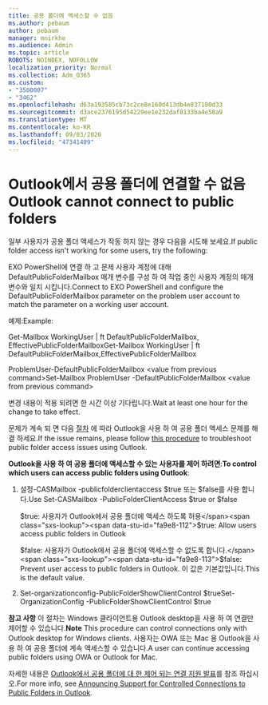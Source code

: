 ```yaml
---
title: 공용 폴더에 액세스할 수 없음
ms.author: pebaum
author: pebaum
manager: mnirkhe
ms.audience: Admin
ms.topic: article
ROBOTS: NOINDEX, NOFOLLOW
localization_priority: Normal
ms.collection: Adm_O365
ms.custom:
- "3500007"
- "3462"
ms.openlocfilehash: d63a193585cb73c2ce8e160d413db4e837100d33
ms.sourcegitcommit: d3ace2376195d54229ee1e232daf8133ba4e58a9
ms.translationtype: MT
ms.contentlocale: ko-KR
ms.lasthandoff: 09/03/2020
ms.locfileid: "47341409"
---
```

# <a name="outlook-cannot-connect-to-public-folders"></a><span data-ttu-id="fa9e8-102">Outlook에서 공용 폴더에 연결할 수 없음</span><span class="sxs-lookup"><span data-stu-id="fa9e8-102">Outlook cannot connect to public folders</span></span>

<span data-ttu-id="fa9e8-103">일부 사용자가 공용 폴더 액세스가 작동 하지 않는 경우 다음을 시도해 보세요.</span><span class="sxs-lookup"><span data-stu-id="fa9e8-103">If public folder access isn't working for some users, try the following:</span></span>

<span data-ttu-id="fa9e8-104">EXO PowerShell에 연결 하 고 문제 사용자 계정에 대해 DefaultPublicFolderMailbox 매개 변수를 구성 하 여 작업 중인 사용자 계정의 매개 변수와 일치 시킵니다.</span><span class="sxs-lookup"><span data-stu-id="fa9e8-104">Connect to EXO PowerShell and configure the DefaultPublicFolderMailbox parameter on the problem user account to match the parameter on a working user account.</span></span>

<span data-ttu-id="fa9e8-105">예제:</span><span class="sxs-lookup"><span data-stu-id="fa9e8-105">Example:</span></span>

<span data-ttu-id="fa9e8-106">Get-Mailbox WorkingUser | ft DefaultPublicFolderMailbox, EffectivePublicFolderMailbox</span><span class="sxs-lookup"><span data-stu-id="fa9e8-106">Get-Mailbox WorkingUser | ft DefaultPublicFolderMailbox,EffectivePublicFolderMailbox</span></span>

<span data-ttu-id="fa9e8-107">ProblemUser-DefaultPublicFolderMailbox \<value from previous command></span><span class="sxs-lookup"><span data-stu-id="fa9e8-107">Set-Mailbox ProblemUser -DefaultPublicFolderMailbox \<value from previous command></span></span>

<span data-ttu-id="fa9e8-108">변경 내용이 적용 되려면 한 시간 이상 기다립니다.</span><span class="sxs-lookup"><span data-stu-id="fa9e8-108">Wait at least one hour for the change to take effect.</span></span>

<span data-ttu-id="fa9e8-109">문제가 계속 되 면 다음 [절차](https://aka.ms/pfcte) 에 따라 Outlook을 사용 하 여 공용 폴더 액세스 문제를 해결 하세요.</span><span class="sxs-lookup"><span data-stu-id="fa9e8-109">If the issue remains, please follow [this procedure](https://aka.ms/pfcte) to troubleshoot public folder access issues using Outlook.</span></span>
 
<span data-ttu-id="fa9e8-110">**Outlook을 사용 하 여 공용 폴더에 액세스할 수 있는 사용자를 제어 하려면**:</span><span class="sxs-lookup"><span data-stu-id="fa9e8-110">**To control which users can access public folders using Outlook**:</span></span>

1.  <span data-ttu-id="fa9e8-111">설정-CASMailbox <mailboxname> -publicfolderclientaccess $true 또는 $false를 사용 합니다.</span><span class="sxs-lookup"><span data-stu-id="fa9e8-111">Use Set-CASMailbox <mailboxname> -PublicFolderClientAccess $true or $false</span></span>  
      
    <span data-ttu-id="fa9e8-112">$true: 사용자가 Outlook에서 공용 폴더에 액세스 하도록 허용</span><span class="sxs-lookup"><span data-stu-id="fa9e8-112">$true: Allow users access public folders in Outlook</span></span>  
      
    <span data-ttu-id="fa9e8-113">$false: 사용자가 Outlook에서 공용 폴더에 액세스할 수 없도록 합니다.</span><span class="sxs-lookup"><span data-stu-id="fa9e8-113">$false: Prevent user access to public folders in Outlook.</span></span> <span data-ttu-id="fa9e8-114">이 값은 기본값입니다.</span><span class="sxs-lookup"><span data-stu-id="fa9e8-114">This is the default value.</span></span>  
        
2.  <span data-ttu-id="fa9e8-115">Set-organizationconfig-PublicFolderShowClientControl $true</span><span class="sxs-lookup"><span data-stu-id="fa9e8-115">Set-OrganizationConfig -PublicFolderShowClientControl $true</span></span>   
      
<span data-ttu-id="fa9e8-116">**참고 사항** 이 절차는 Windows 클라이언트용 Outlook desktop을 사용 하 여 연결만 제어할 수 있습니다.</span><span class="sxs-lookup"><span data-stu-id="fa9e8-116">**Note** This procedure can control connections only with Outlook desktop for Windows clients.</span></span> <span data-ttu-id="fa9e8-117">사용자는 OWA 또는 Mac 용 Outlook을 사용 하 여 공용 폴더에 계속 액세스할 수 있습니다.</span><span class="sxs-lookup"><span data-stu-id="fa9e8-117">A user can continue accessing public folders using OWA or Outlook for Mac.</span></span>
 
<span data-ttu-id="fa9e8-118">자세한 내용은 [Outlook에서 공용 폴더에 대 한 제어 되는 연결 지원 발표](https://aka.ms/controlpf)를 참조 하십시오.</span><span class="sxs-lookup"><span data-stu-id="fa9e8-118">For more info, see [Announcing Support for Controlled Connections to Public Folders in Outlook](https://aka.ms/controlpf).</span></span>